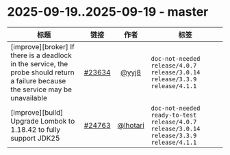 # 2025-09-19..2025-09-19 - master
| 标题 | 链接 | 作者 | 标签 |
| - | :--: | :--: | - |
| [improve][broker] If there is a deadlock in the service, the probe should return a failure because the service may be unavailable | [#23634](https://github.com/apache/pulsar/pull/23634) | [@yyj8](https://github.com/yyj8) | `doc-not-needed` `release/4.0.7` `release/3.0.14` `release/3.3.9` `release/4.1.1`  | 
| [improve][build] Upgrade Lombok to 1.18.42 to fully support JDK25 | [#24763](https://github.com/apache/pulsar/pull/24763) | [@lhotari](https://github.com/lhotari) | `doc-not-needed` `ready-to-test` `release/4.0.7` `release/3.0.14` `release/3.3.9` `release/4.1.1`  | 
